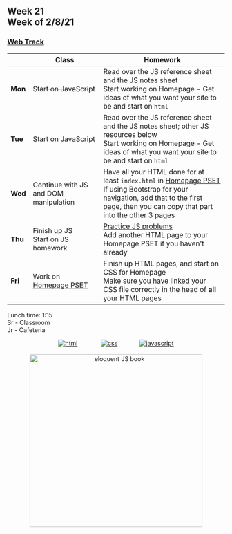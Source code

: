 <meta http-equiv="refresh" content="300"/>

## Week 21<br>Week of 2/8/21

### [Web Track](/ap/curriculum/web)

|         | Class | Homework |
| ------- | ----- | -------- |
| **Mon** | ~~Start on JavaScript~~ | Read over the JS reference sheet and the JS notes sheet<br>Start working on Homepage - Get ideas of what you want your site to be and start on `html` |
| **Tue** | Start on JavaScript | Read over the JS reference sheet and the JS notes sheet; other JS resources below<br>Start working on Homepage - Get ideas of what you want your site to be and start on `html` |
| **Wed** | Continue with JS and DOM manipulation | Have all your HTML done for at least `index.html` in [Homepage PSET](/ap/curriculum/web/homepage)<br>If using Bootstrap for your navigation, add that to the first page, then you can copy that part into the other 3 pages |
| **Thu** | Finish up JS<br>Start on JS homework | [Practice JS problems](/ap/curriculum/web/js_practice)<br>Add another HTML page to your Homepage PSET if you haven't already |
| **Fri** | Work on [Homepage PSET](/ap/curriculum/web/homepage) | Finish up HTML pages, and start on CSS for Homepage<br>Make sure you have linked your CSS file correctly in the head of **all** your HTML pages |

Lunch time: 1:15  
Sr - Classroom  
Jr - Cafeteria  

<div style="text-align:center">
<a href="https://www.w3schools.com/html" target="_blank"><img src="\ap\assets\img\html-icon.jpg" alt="html" style="padding: 0px 25px"></a> <a href="https://www.w3schools.com/css" target="_blank"><img src="\ap\assets\img\css-icon.jpg" alt="css" style="padding: 0px 25px"></a><a href="https://www.w3schools.com/js" target="_blank"><img src="\ap\assets\img\js-icon.jpg" alt="javascript" style="padding: 0px 25px"></a>
</div>
<br>
<div style="text-align:center">
<a href="https://eloquentjavascript.net/" target="_blank"><img src="https://eloquentjavascript.net/img/cover.jpg" alt="eloquent JS book" height="400px"></a>
</div>